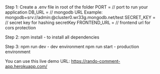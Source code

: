 Step 1: Create a .env file in root of the folder
    PORT = // port to run your application
    DB_URL = // mongodb URL Example: mongodb+srv://admin:<password>@cluster0.wr33g.mongodb.net/test
    SECRET_KEY = // secret key for hashing secretKey
    FRONTEND_URL = // frontend url for cors protection

Step 2: 
    npm install  - to install all dependencies

Step 3:
    npm run dev - dev environment
    npm run start - production environment

You can use this live demo URL: https://rando-comment-app.herokuapp.com/